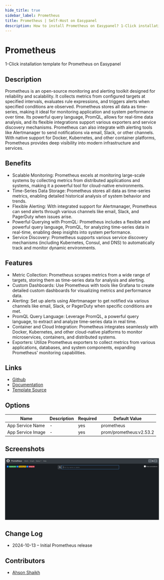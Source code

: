 ```yaml
---
hide_title: true
sidebar_label: Prometheus
title: Prometheus | Self-Host on Easypanel
description: How to install Prometheus on Easypanel? 1-Click installation template for Prometheus on Easypanel
---
```


<!-- generated -->

# Prometheus

1-Click installation template for Prometheus on Easypanel

## Description

Prometheus is an open-source monitoring and alerting toolkit designed for reliability and scalability. It collects metrics from configured targets at specified intervals, evaluates rule expressions, and triggers alerts when specified conditions are observed. Prometheus stores all data as time-series, making it ideal for monitoring application and system performance over time. Its powerful query language, PromQL, allows for real-time data analysis, and its flexible integrations support various exporters and service discovery mechanisms. Prometheus can also integrate with alerting tools like Alertmanager to send notifications via email, Slack, or other channels. With native support for Docker, Kubernetes, and other container platforms, Prometheus provides deep visibility into modern infrastructure and services.

## Benefits

- Scalable Monitoring: Prometheus excels at monitoring large-scale systems by collecting metrics from distributed applications and systems, making it a powerful tool for cloud-native environments.
- Time-Series Data Storage: Prometheus stores all data as time-series metrics, enabling detailed historical analysis of system behavior and trends.
- Flexible Alerting: With integrated support for Alertmanager, Prometheus can send alerts through various channels like email, Slack, and PagerDuty when issues arise.
- Powerful Querying with PromQL: Prometheus includes a flexible and powerful query language, PromQL, for analyzing time-series data in real-time, enabling deep insights into system performance.
- Service Discovery: Prometheus supports various service discovery mechanisms (including Kubernetes, Consul, and DNS) to automatically track and monitor dynamic environments.

## Features

- Metric Collection: Prometheus scrapes metrics from a wide range of targets, storing them as time-series data for analysis and alerting.
- Custom Dashboards: Use Prometheus with tools like Grafana to create detailed custom dashboards for visualizing metrics and performance data.
- Alerting: Set up alerts using Alertmanager to get notified via various channels like email, Slack, or PagerDuty when specific conditions are met.
- PromQL Query Language: Leverage PromQL, a powerful query language, to extract and analyze time-series data in real time.
- Container and Cloud Integration: Prometheus integrates seamlessly with Docker, Kubernetes, and other cloud-native platforms to monitor microservices, containers, and distributed systems.
- Exporters: Utilize Prometheus exporters to collect metrics from various applications, databases, and system components, expanding Prometheus' monitoring capabilities.

## Links

- [Github](https://github.com/prometheus/prometheus)
- [Documentation](https://prometheus.io/docs/introduction/overview/)
- [Template Source](https://github.com/easypanel-io/templates/tree/main/templates/promethus)

## Options

Name | Description | Required | Default Value
-|-|-|-
App Service Name | - | yes | prometheus
App Service Image | - | yes | prom/prometheus:v2.53.2

## Screenshots

![Prometheus Screenshot](./assets/screenshot.png)

## Change Log

- 2024-10-13 – Initial Prometheus release

## Contributors

- [Ahson Shaikh](https://github.com/Ahson-Shaikh)
